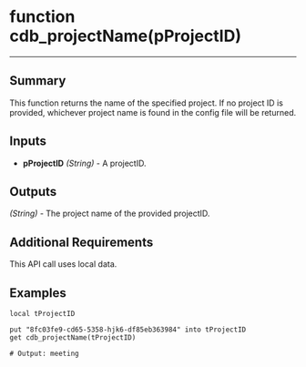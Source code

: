 # function cdb_projectName(pProjectID)
---
## Summary
This function returns the name of the specified project. If no project ID is provided, whichever project name is found in the config file will be returned.

## Inputs
* **pProjectID** *(String)* - A projectID.

## Outputs
*(String)* - The project name of the provided projectID.

## Additional Requirements
This API call uses local data.

## Examples
```livecodeserver
local tProjectID

put "8fc03fe9-cd65-5358-hjk6-df85eb363984" into tProjectID
get cdb_projectName(tProjectID)

# Output: meeting
```